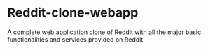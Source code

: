# Reddit-clone-webapp
A complete web application clone of Reddit with all the major basic functionalities and services provided on Reddit. 
